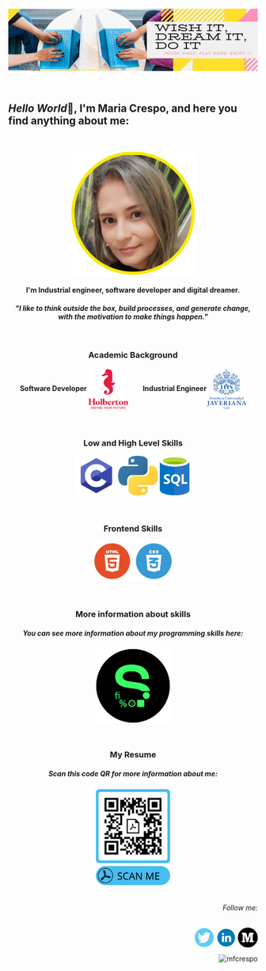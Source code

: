 <!-- Portada -->
<p align="center"><img src="https://github.com/mfcrespo/Github_profile/blob/master/images/portada.jpg" /></p>
<br>

<!-- Presentación -->
<h2> <em>Hello World</em>👋, I'm Maria Crespo, and here you find anything about me:</h2>
<br>
<p align="center"><img src="https://github.com/mfcrespo/Github_profile/blob/master/images/foto_perfil.png" width=250 height=250 /></p>

<h4 align="center">I'm Industrial engineer, software developer and digital dreamer.</h4>
<h4 align="center" text-decoration="none"><em> "I like to think outside the box, build processes, and generate change, with the motivation to make things happen."</em></h4>
<br>

<!-- Estudios -->
<h3 align="center">Academic Background</h3>

<p>
<h4 align="center">Software Developer <a href="https://www.holbertonschool.com" target="blank"><img align="center" src="https://github.com/mfcrespo/Github_profile/blob/master/images/logo_holberton.png" alt="Holberton School" height="80" width="80" /></a>&nbsp;&nbsp;&nbsp;&nbsp;&nbsp;&nbsp;&nbsp;&nbsp;&nbsp;Industrial Engineer<a href="https://www.javerianacali.edu.co" target="blank"><img align="center" src="https://github.com/mfcrespo/Github_profile/blob/master/images/logo_javeriana.png" alt="Universidad Javeriana" height="80" width="80" /></a></h4>
</p>
<br>

<!-- Skills -->
<h3 align="center"> Low and High Level Skills </h3>
<p align="center">
<img src="https://github.com/mfcrespo/Github_profile/blob/master/images/logo_c.png" alt="C_Lenguage" width="80" height="80"/>
<img src="https://github.com/mfcrespo/Github_profile/blob/master/images/logo_python.png" alt="Python" width="80" height="80"/>
<img src="https://github.com/mfcrespo/Github_profile/blob/master/images/logo_sql.png" alt="sql" width="60" height="80"/>
</p>
<br>

<h3 align="center"> Frontend Skills </h3>
<p align="center"><img src="https://github.com/mfcrespo/Github_profile/blob/master/images/logo_html.png" alt="html5" width="80" height="80"/> <img src="https://github.com/mfcrespo/Github_profile/blob/master/images/logo_css.png" alt="css3" width="80" height="80"/>
</p>
<br>

<!-- More information about skills -->
<h3 align="center"> More information about skills </h3>
<h5 align="center"><em>You can see more information about my programming skills here: </em></h5>
<p align="center">
<a href="https://sourcerer.io/mfcrespo" target="blank"><img align="center" src="https://github.com/mfcrespo/Github_profile/blob/master/images/logo_sourcerer.png" alt="My programming skills" height="150" width="150" /></a>
</p>
<br>

<!-- Código QR -->
<h3 align="center">My Resume </h3>
<h5 align="center"><em>Scan this code QR for more information about me: </em></h5>
<p align="center">
 <img align=center src="https://github.com/mfcrespo/Github_profile/blob/master/images/Mi_PDF.png" width="150" height="194">
<br>

<!-- Social Media -->
<h6 align="right"><em><br>Follow me: </em></h6>
<p align="right"><a href="https://twitter.com/mafe_crespo" target="blank"><img align="center" src="https://github.com/mfcrespo/Github_profile/blob/master/images/logo_twitter.png" alt="mafe_crespo" height="40" width="40" /></a>
<a href="https://www.linkedin.com/in/mariafernandacrespo/" target="blank"><img align="center" src="https://github.com/mfcrespo/Github_profile/blob/master/images/logo_linkedin.png" alt="MariaFernandaCrespo" height="40" width="40" /></a>
<a href="https://medium.com/@mafe_crespo" target="blank"><img align="center" src="https://github.com/mfcrespo/Github_profile/blob/master/images/logo_medium.png" alt="@mafe_crespo" height="40" width="40" /></a>
</p>


<!-- Contador de visitas -->
<p align="right"> <img src="https://komarev.com/ghpvc/?username=mfcrespo&color=ff69b4" alt="mfcrespo" /> </p>

<!--
**mfcrespo/mfcrespo** is a ✨ _special_ ✨ repository because its `README.md` (this file) appears on your GitHub profile.



Here are some ideas to get you started:

- 🔭 I’m currently working on ...
- 🌱 I’m currently learning ...
- 👯 I’m looking to collaborate on ...
- 🤔 I’m looking for help with ...
- 💬 Ask me about ...
- 📫 How to reach me: ...
- 😄 Pronouns: ...
- ⚡ Fun fact: ...
-->
